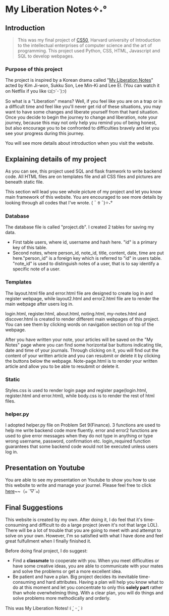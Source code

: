 # My Liberation Notes✧˖°


## Introduction
> This was my final project of [CS50](https://cs50.harvard.edu/x/2022/), Harvard university of Introduction to the intellectual enterprises of computer science and the art of programming. This project used Python, CSS, HTML, Javascript and SQL to develop webpages.

### **Purpose of this project**
The project is inspired by a Korean drama called "[My Liberation Notes](https://tv.jtbc.joins.com/myliberationnotes)" acted by Kim Ji-won, Sukku Son, Lee Min-Ki and Lee El. (You can watch it on Netflix if you like ଘ(੭ˊᵕˋ)੭)

So what is a "Liberation" means? Well, if you feel like you are on a trap or in a difficult time and feel like you'll never get rid of these situations, you may want to have some changes and liberate yourself from that hard situation. Once you decide to begin the journey to change and liberation, note your journey, because this may not only help you remind you of being honest, but also encourage you to be confronted to difficulties bravely and let you see your progress during this journey.

You will see more details about introduction when you visit the website.


## Explaining details of my project
As you can see, this project used SQL and flask framwork to write backend code. All HTML files are on templates file and all CSS files and pictures are beneath static file.

This section will lead you see whole picture of my project and let you know main framework of this website. You are encouraged to see more details by looking through all codes that I've wrote. (͏ ˉ ꈊ ˉ)✧˖°

### **Database**
The database file is called "project.db". I created 2 tables for saving my data.
- First table users, where id, username and hash here. "id" is a primary key of this table.
- Second notes, where person_id, note_id, title, content, date, time are put here."person_id" is a foreign key which is referred to "id" in users table. "note_id" is used to distinguish notes of a user, that is to say identify a specific note of a user.


### **Templates**
The layout.html file and error.html file are designed to create log in and register webpage, while layout2.html and error2.html file are to render the main webpage after users log in.

login.html, register.html, about.html, noting.html, my-notes.html and discover.html is created to render different main webpages of this project. You can see them by clicking words on navigation section on top of the webpage.

After you have written your note, your articles will be saved on the "My Notes" page where you can find some horizontal bar buttons indicating tile, date and time of your journals. Through clicking on it, you will find out the content of your written article and you can resubmit or delete it by clicking the buttons below the webpage. Note-page.html is to render your written article and allow you to be able to resubmit or delete it.

### **Static**
Styles.css is used to render login page and register page(login.html, register.html and error.html), while body.css is to render the rest of html files.


### **helper.py**
I adopted helper.py file on Problem Set 9(Finance). 3 functions are used to help me write backend code more fluently. error and error2 functions are used to give error messages when they do not type in anything or type wrong username, password, confirmation etc. login_required function guarantees that some backend code would not be executed unless users log in.

## Presentation on Youtube
You are able to see my presentation on Youtube to show you how to use this website to write and manage your journel. Please feel free to click [here](https://youtu.be/TJ8YsNnjOWY)~~（๑ `▽´๑)

## Final Suggestions
This website is created by my own. After doing it, I do feel that it's time-consuming and difficult to do a large project (even it's not that large LOL). There will be a lot of trouble that you are going to meet with and attempt to solve on your own. However, I'm so satisfied with what I have done and feel great fulfullment when I finally finished it.

Before doing final project, I do suggest:
- Find a **classmate** to cooperate with you. When you meet difficulties or have some creative ideas, you are able to communicate with your mates and solve the problems or get a more excellent idea.
- Be patient and have a plan. Big project decides its inevitable time-consuming and hard attributes. Having a plan will help you know what to do at this moment and let you concentrate to only this **solely part** rather than whole overwhelming thing. With a clear plan, you will do things and solve problems more methodically and orderly.

This was My Liberation Notes! ꒰ ´͈ ᵕ `͈ ꒱